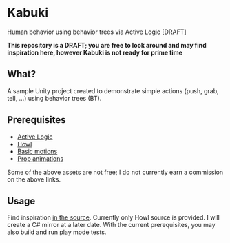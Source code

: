 # Kabuki
Human behavior using behavior trees via Active Logic [DRAFT]

**This repository is a DRAFT; you are free to look around and may find inspiration here, however Kabuki is not ready for prime time**

## What?

A sample Unity project created to demonstrate simple actions (push, grab, tell, ...) using behavior trees (BT).

## Prerequisites

- [Active Logic](https://assetstore.unity.com/packages/tools/ai/active-logic-151850)
- [Howl](https://assetstore.unity.com/packages/tools/localization/howl-the-symbolic-notation-for-c-177081)
- [Basic motions](https://assetstore.unity.com/packages/3d/animations/basic-motions-free-pack-154271)
- [Prop animations](https://assetstore.unity.com/packages/3d/animations/props-animations-10214)

Some of the above assets are not free; I do not currently earn a commission on the above links.

## Usage

Find inspiration [in the source](Assets/Kabuki/Runtime/Actor.howl). Currently only Howl source is provided. I will create a C# mirror at a later date.
With the current prerequisites, you may also build and run play mode tests.
